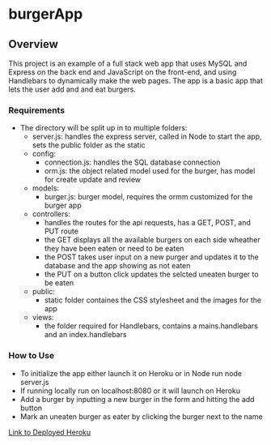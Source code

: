 # burgerApp

## Overview

This project is an example of a full stack web app that uses MySQL and Express on the back end and JavaScript on the front-end, and using Handlebars to dynamically make the web pages. The app is a basic app that lets the user add and and eat burgers. 

### Requirements

* The directory will be split up in to multiple folders:
     * server.js: handles the express server, called in Node to start the app, sets the public folder as the static
     * config:
          * connection.js: handles the SQL database connection
          * orm.js: the object related model used for the burger, has model for create update and review
     * models:
          * burger.js: burger model, requires the ormm customized for the burger app
     * controllers:
          * handles the routes for the api requests, has a GET, POST, and PUT route
          * the GET displays all the available burgers on each side wheather they have been eaten or need to be eaten
          * the POST takes user input on a new purger and updates it to the database and the app showing as not eaten
          * the PUT on a button click updates the selcted uneaten burger to be eaten
     * public: 
          * static folder containes the CSS stylesheet and the images for the app
     * views:
          * the folder required for Handlebars, contains a mains.handlebars and an index.handlebars
          
### How to Use

* To initialize the app either launch it on Heroku or in Node run node server.js
* If running locally run on localhost:8080 or it will launch on Heroku
* Add a burger by inputting a new burger in the form and hitting the add button
* Mark an uneaten burger as eater by clicking the burger next to the name

[Link to Deployed Heroku](https://eaththeburgerapp6.herokuapp.com/)
